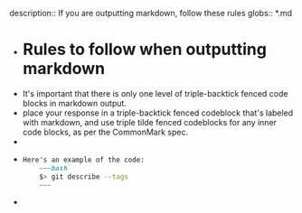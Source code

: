 description:: If you are outputting markdown, follow these rules
globs:: *.md

- # Rules to follow when outputting markdown
- It's important that there is only one level of triple-backtick fenced code blocks in markdown output.
- place your response in a triple-backtick fenced codeblock that's labeled with markdown, and use triple tilde fenced codeblocks for any inner code blocks, as per the CommonMark spec.
- <EXAMPLE>
- ```markdown
  Here's an example of the code: 
      ~~~bash
      $> git describe --tags
      ~~~
  ```
- </EXAMPLE>